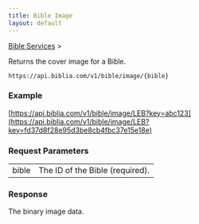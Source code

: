 ```yaml
---
title: Bible Image
layout: default
---
```

[Bible Services](Bible_Services) >

Returns the cover image for a Bible.

    https://api.biblia.com/v1/bible/image/{bible}

### Example

[https://api.biblia.com/v1/bible/image/LEB?key=abc123](https://api.biblia.com/v1/bible/image/LEB?key=fd37d8f28e95d3be8cb4fbc37e15e18e)

### Request Parameters

<table>
<tr><td>bible</td><td>The ID of the Bible (required).</td></tr>
</table>

### Response

The binary image data.
